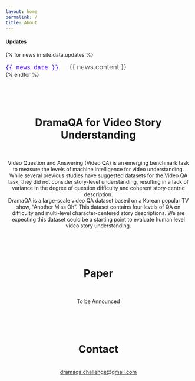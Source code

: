 ```yaml
---
layout: home
permalink: /
title: About
---
```


<style>
  p.content-item-news{
    margin-top: 0.1em;
    margin-bottom: 0.1em;
  }
  font.date{
    font-family: Monaco, "Courier New", monospace;
  }
</style>

<div class="updates">
  <h4 class = "content-title">
    <b>Updates</b>
  </h4>
  
  {% for news in site.data.updates %}
    <p class="content-item-news news-{{ forloop.index0 }}">
      <span id="date"> 
        <font class="date" color="#4000FF" size="3%"> {{ news.date }} </font>
        &nbsp;&nbsp;&nbsp;&nbsp;
        <font class="content" color="#585858" size="4%">{{ news.content }} </font>
      </span>
    </p>
  {% endfor %}
<br/><br/><br/>


<div class="about content-container" style="TEXT-ALIGN: center">
  <br />
  <h1 class = "content-title">
    DramaQA for Video Story Understanding
  </h1> <br />
  <p class="content-item">
  Video Question and Answering (Video QA) is an emerging benchmark task to measure the levels of machine intelligence for video understanding. While several previous studies have suggested datasets for the Video QA task, they did not consider story-level understanding, resulting in a lack of variance in the degree of question difficulty and coherent story-centric description.
  <br />
  DramaQA is a large-scale video QA dataset based on a Korean popular TV show, “Another Miss Oh”. This dataset contains four levels of QA on difficulty and multi-level character-centered story descriptions. We are expecting this dataset could be a starting point to evaluate human level video story understanding.
  </p>
</div> <br /> <br /> <br />

<div class="paper content-container" style="TEXT-ALIGN: center">
  <h1 class = "content-title">
    Paper
  </h1> <br />
  <p class="content-item">
  To be Announced
  </p>
</div> <br /> <br /> <br />

<div class="contact content-container" style="TEXT-ALIGN: center">
  <h1 class = "content-title">
    Contact
  </h1> <br />
  
  <div class = "content-subcontainer">
    <a id="link" href="mailto:dramaqa.challenge@gmail.com">dramaqa.challenge@gmail.com</a>
  </div>